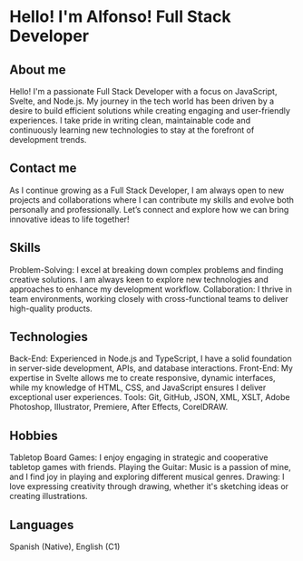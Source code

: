 # Hello! I'm Alfonso! Full Stack Developer

## About me
Hello! I'm a passionate Full Stack Developer with a focus on JavaScript, Svelte, and Node.js. My journey in the tech world has been driven by a desire to build efficient solutions while creating engaging and user-friendly experiences. I take pride in writing clean, maintainable code and continuously learning new technologies to stay at the forefront of development trends.

## Contact me
As I continue growing as a Full Stack Developer, I am always open to new projects and collaborations where I can contribute my skills and evolve both personally and professionally. Let’s connect and explore how we can bring innovative ideas to life together!

## Skills
Problem-Solving: I excel at breaking down complex problems and finding creative solutions. I am always keen to explore new technologies and approaches to enhance my development workflow.
Collaboration: I thrive in team environments, working closely with cross-functional teams to deliver high-quality products.

## Technologies
Back-End: Experienced in Node.js and TypeScript, I have a solid foundation in server-side development, APIs, and database interactions.
Front-End: My expertise in Svelte allows me to create responsive, dynamic interfaces, while my knowledge of HTML, CSS, and JavaScript ensures I deliver exceptional user experiences.
Tools: Git, GitHub, JSON, XML, XSLT, Adobe Photoshop, Illustrator, Premiere, After Effects, CorelDRAW.

## Hobbies
Tabletop Board Games: I enjoy engaging in strategic and cooperative tabletop games with friends.
Playing the Guitar: Music is a passion of mine, and I find joy in playing and exploring different musical genres.
Drawing: I love expressing creativity through drawing, whether it's sketching ideas or creating illustrations.

## Languages
Spanish (Native), English (C1)
